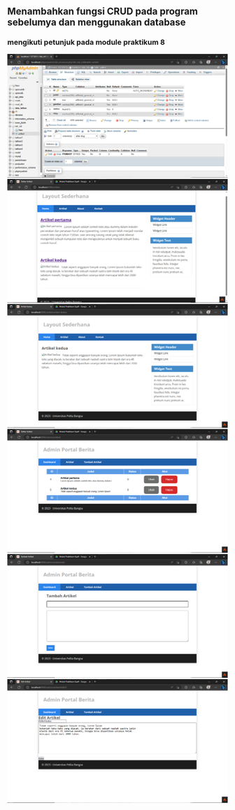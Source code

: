 ## Menambahkan fungsi CRUD pada program sebelumya dan menggunakan database
### mengikuti petunjuk pada module praktikum 8
<img src="ss/6.png">
<img src="ss/1.png">
<img src="ss/2.png">
<img src="ss/3.png">
<img src="ss/4.png">
<img src="ss/5.png">
